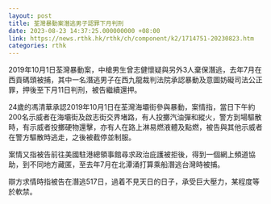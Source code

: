 ```yaml
---
layout: post
title: 荃灣暴動案潛逃男子認罪下月判刑
date: 2023-08-23 14:37:25.000000000 +08:00
link: https://news.rthk.hk/rthk/ch/component/k2/1714751-20230823.htm
categories: rthk
---
```


2019年10月1日荃灣暴動案，中槍男生曾志健懷疑與另外3人棄保潛逃，去年7月在西貢碼頭被捕，其中一名潛逃男子在西九龍裁判法院承認暴動及意圖妨礙司法公正罪，押後至下月11日判刑，被告繼續還押。

24歲的馮清華承認2019年10月1日在荃灣海壩街參與暴動，案情指，當日下午約200名示威者在海壩街及啟志街交界堵路，有人投擲汽油彈和縱火，警方到場驅散時，有示威者投擲硬物還擊，亦有人在路上淋易燃液體及點燃，被告與其他示威者在警方驅散時逃走，之後被截停並制服。

案情又指被告前往美國駐港總領事館尋求政治庇護被拒後，得到一個網上頻道協助，到不同地方藏匿，至去年7月在北潭涌打算乘船潛逃台灣時被捕。

辯方求情時指被告在潛逃517日，過着不見天日的日子，承受巨大壓力，某程度等於軟禁。
